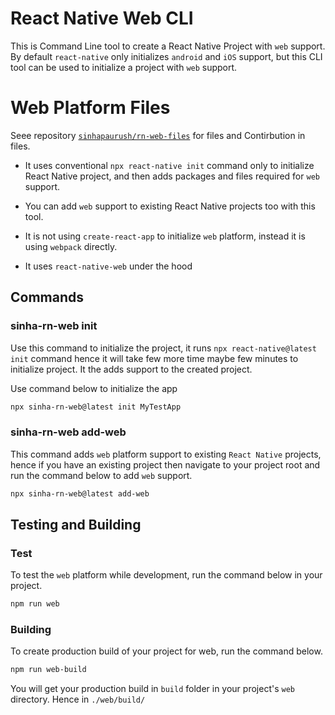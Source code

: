 # React Native Web CLI
This is Command Line tool to create a React Native Project with `web` support. By default `react-native` only initializes `android` and `iOS` support, but this CLI tool  can be used to initialize a project with `web` support.

# Web Platform Files
Seee repository [`sinhapaurush/rn-web-files`](https://github.com/sinhapaurush/rn-web-files) for files and Contirbution in files.

- It uses conventional `npx react-native init` command only to initialize React Native project, and then adds packages and files required for `web` support.

- You can add `web` support to existing React Native projects too with this tool.

- It is not using `create-react-app` to initialize `web` platform, instead it is using `webpack` directly.

- It uses `react-native-web` under the hood

## Commands
### sinha-rn-web init
Use this command to initialize the project, it runs `npx react-native@latest init` command hence it will take few more time maybe few minutes to initialize project. It the adds support to the created project.

Use command below to initialize the app
```bash
npx sinha-rn-web@latest init MyTestApp
```
### sinha-rn-web add-web
This command adds `web` platform support to existing `React Native` projects, hence if you have an existing project then navigate to your project root and run the command below to add `web` support.

```bash
npx sinha-rn-web@latest add-web
```

## Testing and Building
### Test
To test the `web` platform while development, run the command below in your project.
```bash
npm run web
```
### Building
To create production build of your project for web, run the command below.
```bash
npm run web-build
```
You will get your production build in `build` folder in your project's `web` directory. Hence in `./web/build/`
